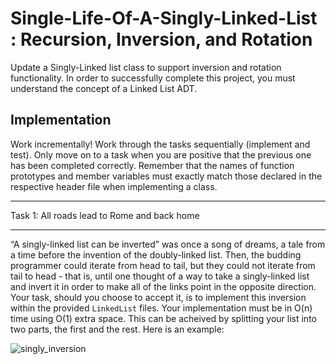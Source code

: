 # Single-Life-Of-A-Singly-Linked-List : Recursion, Inversion, and Rotation

Update a Singly-Linked list class to support inversion and rotation functionality. In order to successfully complete this project, you must understand 
the concept of a Linked List ADT.

## Implementation

Work incrementally! Work through the tasks sequentially (implement and test). Only move on to a task when you are positive that the previous one has 
been completed correctly. Remember that the names of function prototypes and member variables must exactly match those declared in the respective header 
file when implementing a class.

___
Task 1: All roads lead to Rome and back home
___

“A singly-linked list can be inverted” was once a song of dreams, a tale from a time before the invention of the doubly-linked list. Then, the budding 
programmer could iterate from head to tail, but they could not iterate from tail to head - that is, until one thought of a way to take a singly-linked 
list and invert it in order to make all of the links point in the opposite direction. Your task, should you choose to accept it, is to implement this 
inversion within the provided ```LinkedList``` files. Your implementation must be in O(n) time using O(1) extra space. This can be acheived by splitting your 
list into two parts, the first and the rest. Here is an example:

![singly_inversion](https://user-images.githubusercontent.com/56777076/138614737-cc9e43ce-6af7-4303-98b0-06ee6bb285c3.png)








